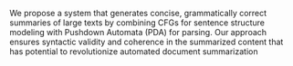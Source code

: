  We propose a system that generates concise, grammatically correct summaries of large texts by combining CFGs for sentence structure modeling with Pushdown Automata (PDA) for parsing. Our
approach ensures syntactic validity and coherence in the summarized content that has potential to revolutionize automated document summarization
